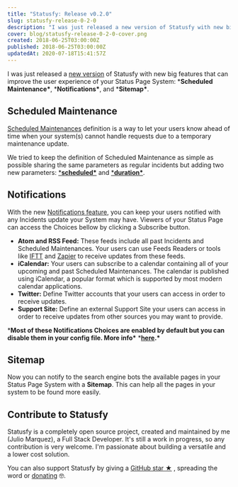 ```yaml
---
title: "Statusfy: Release v0.2.0"
slug: statusfy-release-0-2-0
description: "I was just released a new version of Statusfy with new big features that can improve the users/customer experience of your Status Page System: Scheduled Maintenance, Notifications and Sitemap."
cover: blog/statusfy-release-0-2-0-cover.png
created: 2018-06-25T03:00:00Z
published: 2018-06-25T03:00:00Z
updatedAt: 2020-07-18T15:41:57Z
---
```




I was just released a [new version](https://github.com/juliomrqz/statusfy/releases/tag/v0.2.0) of Statusfy with new big features that can improve the user experience of your Status Page System: ***Scheduled Maintenance\***, ***Notifications\***, and ***Sitemap\***.

## Scheduled Maintenance

<blog-image src="blog/statusfy-release-0-2-0-scheduled-maintenance-en.png" width="2306" height="985" alt="Statusfy - Scheduled Maintenance"></blog-image>

[Scheduled Maintenances](https://docs.statusfy.co/guide/incidents.html#scheduled-maintenance) definition is a way to let your users know ahead of time when your system(s) cannot handle requests due to a temporary maintenance update.

We tried to keep the definition of Scheduled Maintenance as simple as possible sharing the same parameters as regular incidents but adding two new parameters: [***scheduled\***](https://docs.statusfy.co/guide/incidents.html#scheduled-maintenance) and [***duration\***](https://docs.statusfy.co/guide/incidents.html#scheduled-maintenance).

## Notifications

With the new [Notifications feature](https://docs.statusfy.co/guide/notifications.html), you can keep your users notified with any Incidents update your System may have. Viewers of your Status Page can access the Choices bellow by clicking a Subscribe button.

- **Atom and RSS Feed:** These feeds include all past Incidents and Scheduled Maintenances. Your users can use Feeds Readers or tools like [IFTT](https://ifttt.com/feed) and [Zapier](https://zapier.com/apps/rss/integrations) to receive updates from these feeds.
- **iCalendar:** Your users can subscribe to a calendar containing all of your upcoming and past Scheduled Maintenances. The calendar is published using iCalendar, a popular format which is supported by most modern calendar applications.
- **Twitter:** Define Twitter accounts that your users can access in order to receive updates.
- **Support Site:** Define an external Support Site your users can access in order to receive updates from other sources you may want to provide.

***Most of these Notifications Choices are enabled by default but you can disable them in your config file. More info\*** ***[here](https://docs.statusfy.co/config/#notifications).\***

## Sitemap

Now you can notify to the search engine bots the available pages in your Status Page System with a **Sitemap**. This can help all the pages in your system to be found more easily.

## Contribute to Statusfy

Statusfy is a completely open source project, created and maintained by me (Julio Marquez), a Full Stack Developer. It's still a work in progress, so any contribution is very welcome. I'm passionate about building a versatile and a lower cost solution.

You can also support Statusfy by giving a [GitHub star ★](https://github.com/juliomrqz/statusfy) , spreading the word or [donating](https://statusfy.co/support#sponsoring) 🤓.